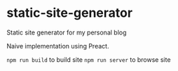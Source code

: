 # static-site-generator
Static site generator for my personal blog

Naive implementation using Preact.

`npm run build` to build site
`npm run server` to browse site
